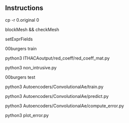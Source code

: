 ## Instructions

cp -r 0.original 0

blockMesh && checkMesh

setExprFields

00burgers train

python3 ITHACAoutput/red_coeff/red_coeff_mat.py

python3 non_intrusive.py

00burgers test

python3 Autoencoders/ConvolutionalAe/train.py

python3 Autoencoders/ConvolutionalAe/predict.py

python3 Autoencoders/ConvolutionalAe/compute_error.py

python3 plot_error.py